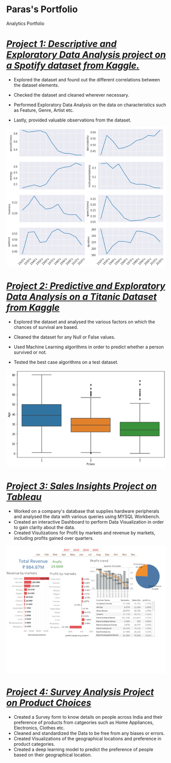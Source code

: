 # Paras's Portfolio
Analytics Portfolio


# ***[Project 1: Descriptive and Exploratory Data Analysis project on a Spotify dataset from Kaggle.](https://jovian.ai/parasbisht126/spotify-data-analysis-kaggle-1)***
*   Explored the dataset and found out the different correlations between the dataset elements.

*   Checked the dataset and cleaned wherever necessary.
*   Performed Exploratory Data Analysis on the data on characteristics such as Feature, Genre, Artist etc.


*   Lastly, provided  valuable observations from the dataset.

![](https://github.com/Paras2608/Portfolio/blob/main/images/Spotify%20Dataset.png)

# ***[Project 2: Predictive and Exploratory Data Analysis on a Titanic Dataset from Kaggle](https://jovian.ai/parasbisht126/titanic-data-analysis)***

*   Explored the dataset and analysed the various factors on which the chances of survival are based.

*   Cleaned the dataset for any Null or False values.

*   Used Machine Learning algorithms in order to predict whether a person survived or not.


*   Tested the best case algorithms on a test dataset.

![](https://github.com/Paras2608/Portfolio/blob/main/images/Titanic%20Dataset.png)

# ***[Project 3: Sales Insights Project on Tableau](https://public.tableau.com/app/profile/paras.bisht1677/viz/Project1_16236920700230/Dashboard12)***
* Worked on a company's database that supplies hardware peripherals and analysed the data with various queries using MYSQL Workbench.
* Created an interactive Dashboard to perform Data Visualization in order to gain clarity about the data.
* Created Visulizations for Profit by markets and revenue by markets, including profits gained over quarters.

![](https://github.com/Paras2608/Portfolio/blob/main/images/Dashboard%201%20(2).png)

# ***[Project 4: Survey Analysis Project on Product Choices](https://colab.research.google.com/drive/1aJQ1IIhjQ2cigaFVSv2TYJoycLilEPsY?usp=sharing)***
* Created a Survey form to know details on people across India and their preference of products from catgeories such as Home Appliances, Electronics, Clothes etc.
* Cleaned and standardized the Data to be free from any biases or errors.
* Created Visualizations of the geographical locations and preference in product categories.
* Created a deep learning model to predict the preference of people based on their geographical location.
